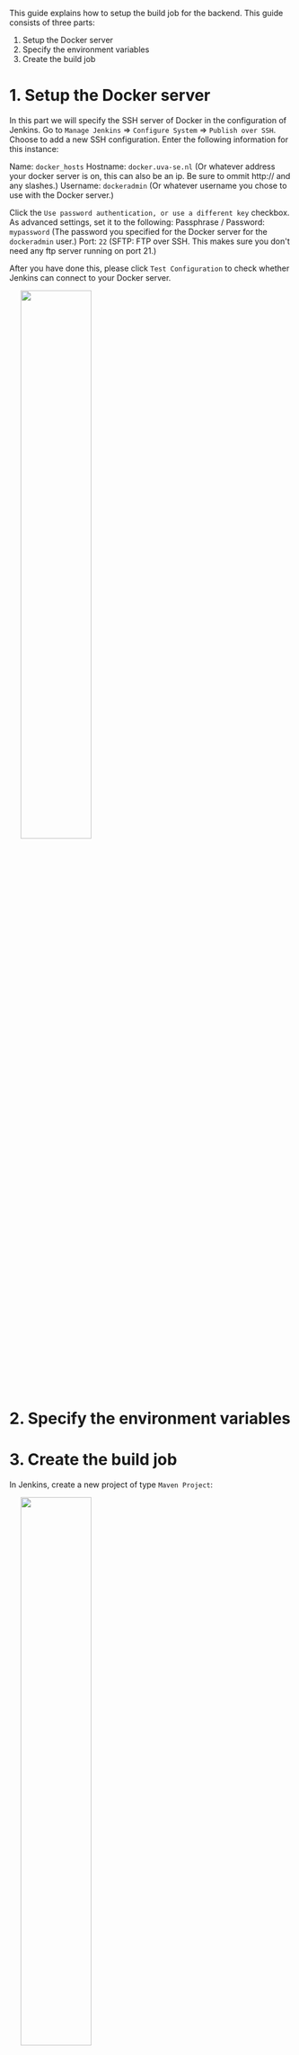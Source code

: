 This guide explains how to setup the build job for the backend. This guide consists of three parts:

1. Setup the Docker server
2. Specify the environment variables
3. Create the build job

# 1. Setup the Docker server
In this part we will specify the SSH server of Docker in the configuration of Jenkins. Go to `Manage Jenkins` => `Configure System` => `Publish over SSH`. Choose to add a new SSH configuration. Enter the following information for this instance:

Name: `docker_hosts`
Hostname: `docker.uva-se.nl` (Or whatever address your docker server is on, this can also be an ip. Be sure to ommit http:// and any slashes.)
Username: `dockeradmin` (Or whatever username you chose to use with the Docker server.)

Click the `Use password authentication, or use a different key` checkbox. As advanced settings, set it to the following:
Passphrase / Password: `mypassword` (The password you specified for the Docker server for the `dockeradmin` user.)
Port: `22` (SFTP: FTP over SSH. This makes sure you don't need any ftp server running on port 21.)

After you have done this, please click `Test Configuration` to check whether Jenkins can connect to your Docker server.

<img src="https://github.com/pokeclicker/pipeline/raw/master/images/jenkins_ssh_config.png" width="50%" style="padding-left:20px;"  />

# 2. Specify the environment variables


# 3. Create the build job
In Jenkins, create a new project of type `Maven Project`:

<img src="https://github.com/pokeclicker/pipeline/raw/master/images/backend_pokeclicker.png" width="50%" style="padding-left:20px;"  />

At the job configure page, for the `Maven Info Plugin Configuration` section, please only check the `Github project` item and enter the backend GitHub URL: `https://github.com/pokeclicker/backend/`.

<img src="https://github.com/pokeclicker/pipeline/raw/master/images/backend_1.png" width="50%" style="padding-left:20px;"  />

In the `Source Code Management` section you need to click the `Git` radiobutton and enter as repository url: `https://github.com/pokeclicker/backend`. Additionally, specify all branches you want to be built amd deployed by this job.

<img src="https://github.com/pokeclicker/pipeline/raw/master/images/backend_2.png" width="50%" style="padding-left:20px;"  />

In the `Build Triggers` section check the `Build whenever a SNAPSHOT dependency is built` and `GitHub hook trigger for GITScm polling` items.

<img src="https://github.com/pokeclicker/pipeline/raw/master/images/backend_3.png" width="50%" style="padding-left:20px;"  />

In the `Build Environment` section check the `Use secret text(s) or file(s)` item.

<img src="https://github.com/pokeclicker/pipeline/raw/master/images/backend_23.png" width="25%" style="padding-left:20px;"  />

In the `Bindings` section we only have to set the secrets file. Choose your environment variables file and bind it to the name `sec`.

<img src="https://github.com/pokeclicker/pipeline/raw/master/images/backend_4.png" width="50%" style="padding-left:20px;"  />

Then, in the `Build` section, we want to set the Root POM to `pom.xml` and the Goals and options to `clean install package`.

<img src="https://github.com/pokeclicker/pipeline/raw/master/images/backend_5.png" width="50%" style="padding-left:20px;"  />

Next, we have to specify the postbuild options. This is where we copy all files to the Docker server and run the Docker image. However, we must first copy the environment variables (from the secret file) into the workspace. To do this, add a new postbuild step of type `Execute shell`. Enter the following command: `rm -f ./.env && cp $sec ./.env`.

<img src="https://github.com/pokeclicker/pipeline/raw/master/images/backend_71.png" width="50%" style="padding-left:20px;"  />

Now, we need to copy all files to the Docker server using SSH. To do this, add a new postbuild step of type `Send files or execute commands over SSH`. Add a single `	SSH Server` with the following settings:

Name: `docker_hosts`
Source files: `Dockerfile,target/*.jar,.env,docker-compose.yml`
Remote directory: `//opt//docker`
Exec command: `cd /opt/docker; docker-compose stop; docker-compose build --no-cache; docker-compose up -d --force-recreate`

<img src="https://github.com/pokeclicker/pipeline/raw/master/images/backend_72.png" width="50%" style="padding-left:20px;"  />

You can further modify the build job to your likings (for instance add a email notification for each failed build). Press `Save` and the build job is ready to be used.
 	
